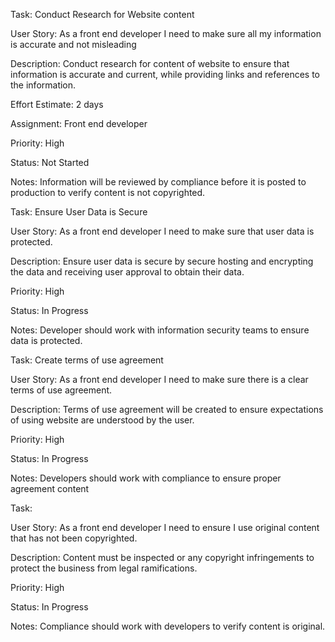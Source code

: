 Task: Conduct Research for Website content

User Story: As a front end developer I need to make sure all my information is accurate and not misleading

Description: Conduct research for content of website to ensure that information is accurate and current, while providing links and references to the information.

Effort Estimate: 2 days

Assignment: Front end developer

Priority: High

Status: Not Started

Notes: Information will be reviewed by compliance before it is posted to production to verify content is not copyrighted.



Task: Ensure User Data is Secure

User Story: As a front end developer I need to make sure that user data is protected.

Description: Ensure user data is secure by secure hosting and encrypting the data and receiving user approval to obtain their data.

Priority: High

Status: In Progress

Notes: Developer should work with information security teams to ensure data is protected.


Task: Create terms of use agreement

User Story: As a front end developer I need to make sure there is a clear terms of use agreement.

Description: Terms of use agreement will be created to ensure expectations of using website are understood by the user.

Priority: High

Status: In Progress

Notes: Developers should work with compliance to ensure proper agreement content



Task: 

User Story: As a front end developer I need to ensure I use original content that has not been copyrighted.

Description: Content must be inspected or any copyright infringements to protect the business from legal ramifications.

Priority: High

Status: In Progress

Notes: Compliance should work with developers to verify content is original.